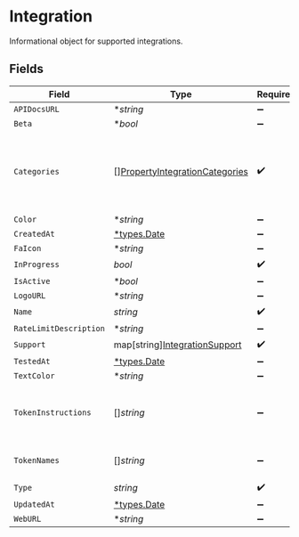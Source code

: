 # Integration

Informational object for supported integrations.


## Fields

| Field                                                                                   | Type                                                                                    | Required                                                                                | Description                                                                             |
| --------------------------------------------------------------------------------------- | --------------------------------------------------------------------------------------- | --------------------------------------------------------------------------------------- | --------------------------------------------------------------------------------------- |
| `APIDocsURL`                                                                            | **string*                                                                               | :heavy_minus_sign:                                                                      | N/A                                                                                     |
| `Beta`                                                                                  | **bool*                                                                                 | :heavy_minus_sign:                                                                      | N/A                                                                                     |
| `Categories`                                                                            | [][PropertyIntegrationCategories](../../models/shared/propertyintegrationcategories.md) | :heavy_check_mark:                                                                      | The categories of support solutions that this integration has                           |
| `Color`                                                                                 | **string*                                                                               | :heavy_minus_sign:                                                                      | N/A                                                                                     |
| `CreatedAt`                                                                             | [*types.Date](../../types/date.md)                                                      | :heavy_minus_sign:                                                                      | N/A                                                                                     |
| `FaIcon`                                                                                | **string*                                                                               | :heavy_minus_sign:                                                                      | N/A                                                                                     |
| `InProgress`                                                                            | *bool*                                                                                  | :heavy_check_mark:                                                                      | N/A                                                                                     |
| `IsActive`                                                                              | **bool*                                                                                 | :heavy_minus_sign:                                                                      | N/A                                                                                     |
| `LogoURL`                                                                               | **string*                                                                               | :heavy_minus_sign:                                                                      | N/A                                                                                     |
| `Name`                                                                                  | *string*                                                                                | :heavy_check_mark:                                                                      | N/A                                                                                     |
| `RateLimitDescription`                                                                  | **string*                                                                               | :heavy_minus_sign:                                                                      | N/A                                                                                     |
| `Support`                                                                               | map[string][IntegrationSupport](../../models/shared/integrationsupport.md)              | :heavy_check_mark:                                                                      | N/A                                                                                     |
| `TestedAt`                                                                              | [*types.Date](../../types/date.md)                                                      | :heavy_minus_sign:                                                                      | N/A                                                                                     |
| `TextColor`                                                                             | **string*                                                                               | :heavy_minus_sign:                                                                      | N/A                                                                                     |
| `TokenInstructions`                                                                     | []*string*                                                                              | :heavy_minus_sign:                                                                      | instructions for the user on how to find the token/key                                  |
| `TokenNames`                                                                            | []*string*                                                                              | :heavy_minus_sign:                                                                      | if auth_types = 'token'                                                                 |
| `Type`                                                                                  | *string*                                                                                | :heavy_check_mark:                                                                      | N/A                                                                                     |
| `UpdatedAt`                                                                             | [*types.Date](../../types/date.md)                                                      | :heavy_minus_sign:                                                                      | N/A                                                                                     |
| `WebURL`                                                                                | **string*                                                                               | :heavy_minus_sign:                                                                      | N/A                                                                                     |